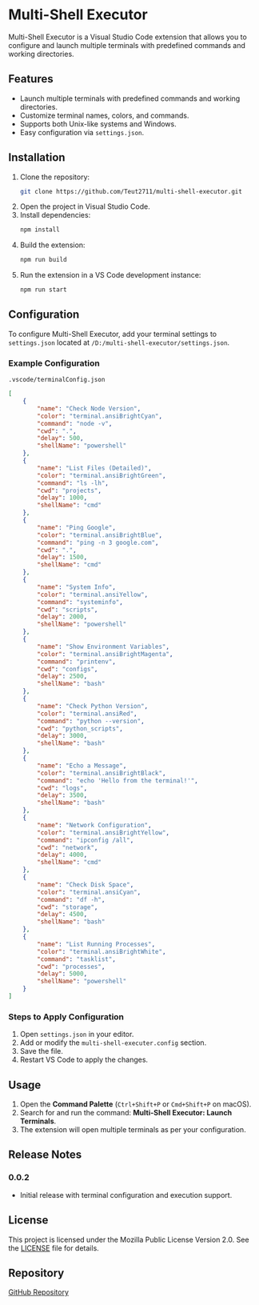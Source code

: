 # Multi-Shell Executor

Multi-Shell Executor is a Visual Studio Code extension that allows you to configure and launch multiple terminals with predefined commands and working directories.

## Features

- Launch multiple terminals with predefined commands and working directories.
- Customize terminal names, colors, and commands.
- Supports both Unix-like systems and Windows.
- Easy configuration via `settings.json`.

## Installation

1. Clone the repository:
   ```sh
   git clone https://github.com/Teut2711/multi-shell-executor.git
   ```
2. Open the project in Visual Studio Code.
3. Install dependencies:
   ```sh
   npm install
   ```
4. Build the extension:
   ```sh
   npm run build
   ```
5. Run the extension in a VS Code development instance:
   ```sh
   npm run start
   ```

## Configuration

To configure Multi-Shell Executor, add your terminal settings to `settings.json` located at `/D:/multi-shell-executor/settings.json`.

### Example Configuration
`.vscode/terminalConfig.json`
```json
[
    {
        "name": "Check Node Version",
        "color": "terminal.ansiBrightCyan",
        "command": "node -v",
        "cwd": ".",
        "delay": 500,
        "shellName": "powershell"
    },
    {
        "name": "List Files (Detailed)",
        "color": "terminal.ansiBrightGreen",
        "command": "ls -lh",
        "cwd": "projects",
        "delay": 1000,
        "shellName": "cmd"
    },
    {
        "name": "Ping Google",
        "color": "terminal.ansiBrightBlue",
        "command": "ping -n 3 google.com",
        "cwd": ".",
        "delay": 1500,
        "shellName": "cmd"
    },
    {
        "name": "System Info",
        "color": "terminal.ansiYellow",
        "command": "systeminfo",
        "cwd": "scripts",
        "delay": 2000,
        "shellName": "powershell"
    },
    {
        "name": "Show Environment Variables",
        "color": "terminal.ansiBrightMagenta",
        "command": "printenv",
        "cwd": "configs",
        "delay": 2500,
        "shellName": "bash"
    },
    {
        "name": "Check Python Version",
        "color": "terminal.ansiRed",
        "command": "python --version",
        "cwd": "python_scripts",
        "delay": 3000,
        "shellName": "bash"
    },
    {
        "name": "Echo a Message",
        "color": "terminal.ansiBrightBlack",
        "command": "echo 'Hello from the terminal!'",
        "cwd": "logs",
        "delay": 3500,
        "shellName": "bash"
    },
    {
        "name": "Network Configuration",
        "color": "terminal.ansiBrightYellow",
        "command": "ipconfig /all",
        "cwd": "network",
        "delay": 4000,
        "shellName": "cmd"
    },
    {
        "name": "Check Disk Space",
        "color": "terminal.ansiCyan",
        "command": "df -h",
        "cwd": "storage",
        "delay": 4500,
        "shellName": "bash"
    },
    {
        "name": "List Running Processes",
        "color": "terminal.ansiBrightWhite",
        "command": "tasklist",
        "cwd": "processes",
        "delay": 5000,
        "shellName": "powershell"
    }
]
```

### Steps to Apply Configuration

1. Open `settings.json` in your editor.
2. Add or modify the `multi-shell-executer.config` section.
3. Save the file.
4. Restart VS Code to apply the changes.

## Usage

1. Open the **Command Palette** (`Ctrl+Shift+P` or `Cmd+Shift+P` on macOS).
2. Search for and run the command: **Multi-Shell Executor: Launch Terminals**.
3. The extension will open multiple terminals as per your configuration.

## Release Notes

### 0.0.2

- Initial release with terminal configuration and execution support.

## License

This project is licensed under the Mozilla Public License Version 2.0. See the [LICENSE](LICENSE) file for details.

## Repository

[GitHub Repository](https://github.com/Teut2711/multi-shell-executor)
